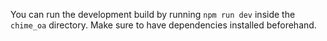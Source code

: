 You can run the development build by running ```npm run dev``` inside the ```chime_oa``` directory. Make sure to have dependencies installed beforehand.
